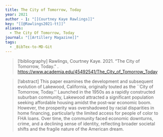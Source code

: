 ```yaml
---
title: The City of Tomorrow, Today
year: 2021
author - 1: "[[Courtney Kaye Rawlings]]"
key: "[[@Rawlings2021-tt]]"
aliases:
  - The City Of Tomorrow, Today
journal: "[[Artillery Magazine]]"
tags:
  - _BibTex-to-MD-Git
---
```


> [!bibliography]
> Rawlings, Courtney Kaye. 2021. “The City of Tomorrow, Today.” . https://www.academia.edu/45492541/The_City_of_Tomorrow_Today

> [!abstract]
> This paper examines the development and subsequent evolution of Lakewood, California, originally touted as the ``City of Tomorrow, Today.'' Launched in the 1950s as a rapidly constructed suburban community, Lakewood attracted a significant population seeking affordable housing amidst the post‑war economic boom. However, the prosperity was overshadowed by racial disparities in home financing, particularly the limited access for people of color to FHA loans. Over time, the community faced economic downturns, crime, and a declining sense of identity, reflecting broader societal shifts and the fragile nature of the American dream.